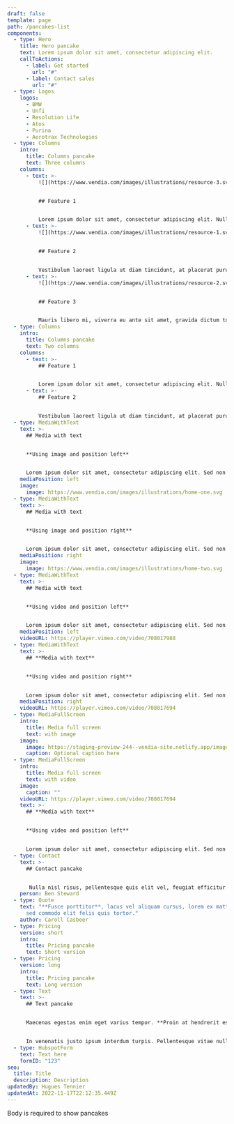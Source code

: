 ```yaml
---
draft: false
template: page
path: /pancakes-list
components:
  - type: Hero
    title: Hero pancake
    text: Lorem ipsum dolor sit amet, consectetur adipiscing elit.
    callToActions:
      - label: Get started
        url: "#"
      - label: Contact sales
        url: "#"
  - type: Logos
    logos:
      - BMW
      - Unfi
      - Resolution Life
      - Atos
      - Purina
      - Aerotrax Technologies
  - type: Columns
    intro:
      title: Columns pancake
      text: Three columns
    columns:
      - text: >-
          ![](https://www.vendia.com/images/illustrations/resource-3.svg)


          ## Feature 1


          Lorem ipsum dolor sit amet, consectetur adipiscing elit. Nullam congue in diam ut convallis. Maecenas eu diam eget tortor iaculis maximus in at odio.
      - text: >-
          ![](https://www.vendia.com/images/illustrations/resource-1.svg)


          ## Feature 2


          Vestibulum laoreet ligula ut diam tincidunt, at placerat purus maximus. Mauris ex felis, auctor sit amet nisi eu, ornare sollicitudin tellus. Pellentesque molestie auctor volutpat.
      - text: >-
          ![](https://www.vendia.com/images/illustrations/resource-2.svg)


          ## Feature 3


          Mauris libero mi, viverra eu ante sit amet, gravida dictum tortor. Suspendisse dictum non lorem sit amet vestibulum.
  - type: Columns
    intro:
      title: Columns pancake
      text: Two columns
    columns:
      - text: >-
          ## Feature 1


          Lorem ipsum dolor sit amet, consectetur adipiscing elit. Nullam congue in diam ut convallis. Maecenas eu diam eget tortor iaculis maximus in at odio. Lorem ipsum dolor sit amet, consectetur adipiscing elit. Nullam congue in diam ut convallis. Maecenas eu diam eget tortor iaculis maximus in at odio.
      - text: >-
          ## Feature 2


          Vestibulum laoreet ligula ut diam tincidunt, at placerat purus maximus. Mauris ex felis, auctor sit amet nisi eu, ornare sollicitudin tellus. Pellentesque molestie auctor volutpat.Vestibulum laoreet ligula ut diam tincidunt, at placerat purus maximus. Mauris ex felis, auctor sit amet nisi eu, ornare sollicitudin tellus. Pellentesque molestie auctor volutpat.
  - type: MediaWithText
    text: >-
      ## Media with text


      **Using image and position left**


      Lorem ipsum dolor sit amet, consectetur adipiscing elit. Sed non malesuada tellus. Pellentesque habitant morbi tristique senectus et netus et malesuada fames ac turpis egestas.
    mediaPosition: left
    image:
      image: https://www.vendia.com/images/illustrations/home-one.svg
  - type: MediaWithText
    text: >-
      ## Media with text


      **Using image and position right**


      Lorem ipsum dolor sit amet, consectetur adipiscing elit. Sed non malesuada tellus. Pellentesque habitant morbi tristique senectus et netus et malesuada fames ac turpis egestas.
    mediaPosition: right
    image:
      image: https://www.vendia.com/images/illustrations/home-two.svg
  - type: MediaWithText
    text: >-
      ## Media with text


      **Using video and position left**


      Lorem ipsum dolor sit amet, consectetur adipiscing elit. Sed non malesuada tellus. Pellentesque habitant morbi tristique senectus et netus et malesuada fames ac turpis egestas.
    mediaPosition: left
    videoURL: https://player.vimeo.com/video/708017988
  - type: MediaWithText
    text: >-
      ## **Media with text**


      **Using video and position right**


      Lorem ipsum dolor sit amet, consectetur adipiscing elit. Sed non malesuada tellus. Pellentesque habitant morbi tristique senectus et netus et malesuada fames ac turpis egestas.
    mediaPosition: right
    videoURL: https://player.vimeo.com/video/708017694
  - type: MediaFullScreen
    intro:
      title: Media full screen
      text: with image
    image:
      image: https://staging-preview-244--vendia-site.netlify.app/images/full-screen-image.png
      caption: Optional caption here
  - type: MediaFullScreen
    intro:
      title: Media full screen
      text: with video
    image:
      caption: ""
    videoURL: https://player.vimeo.com/video/708017694
    text: >-
      ## **Media with text**


      **Using video and position left**


      Lorem ipsum dolor sit amet, consectetur adipiscing elit. Sed non malesuada tellus. Pellentesque habitant morbi tristique senectus et netus et malesuada fames ac turpis egestas.
  - type: Contact
    text: >-
      ## Contact pancake


       Nulla nisl risus, pellentesque quis elit vel, feugiat efficitur sem. Duis nec elit ligula.
    person: Ben Steward
  - type: Quote
    text: "**Fusce porttitor**, lacus vel aliquam cursus, lorem ex mattis tellus,
      sed commodo elit felis quis tortor."
    author: Caroll Casbeer
  - type: Pricing
    version: short
    intro:
      title: Pricing pancake
      text: Short version
  - type: Pricing
    version: long
    intro:
      title: Pricing pancake
      text: Long version
  - type: Text
    text: >-
      ## Text pancake


      Maecenas egestas enim eget varius tempor. **Proin at hendrerit est**. Quisque magna enim, lobortis vel auctor ut, luctus ac est. Sed scelerisque tristique lorem, [sed vehicula arcu rhoncus](https://www.vendia.com) eu. Cras sodales, ante sit amet vehicula tempus, enim purus imperdiet enim.


      In venenatis justo ipsum interdum turpis. Pellentesque vitae nulla quis arcu euismod ultrices. Quisque sed lorem sed est fermentum interdum.
  - type: HubspotForm
    text: Text here
    formID: "123"
seo:
  title: Title
  description: Description
updatedBy: Hugues Tennier
updatedAt: 2022-11-17T22:12:35.449Z
---
```


Body is required to show pancakes